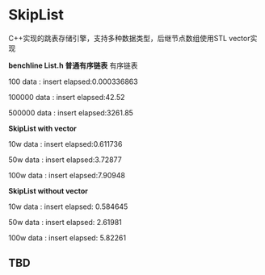 # SkipList

C++实现的跳表存储引擎，支持多种数据类型，后继节点数组使用STL vector实现

**benchline List.h 普通有序链表**
有序链表

100 data : insert elapsed:0.000336863

100000 data : insert elapsed:42.52

500000 data : insert elapsed:3261.85

**SkipList with vector**

10w data : insert elapsed:0.611736

50w data : insert elapsed:3.72877

100w data : insert elapsed:7.90948

**SkipList without vector**

10w data : insert elapsed: 0.584645

50w data : insert elapsed: 2.61981

100w data : insert elapsed: 5.82261

## TBD
